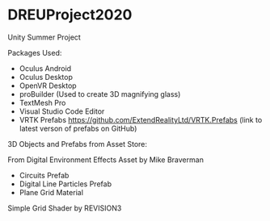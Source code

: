 # DREUProject2020
Unity Summer Project

Packages Used:
- Oculus Android
- Oculus Desktop
- OpenVR Desktop
- proBuilder (Used to create 3D magnifying glass)
- TextMesh Pro
- Visual Studio Code Editor
- VRTK Prefabs
https://github.com/ExtendRealityLtd/VRTK.Prefabs (link to latest verson of prefabs on GitHub)

3D Objects and Prefabs from Asset Store:

From Digital Environment Effects Asset by Mike Braverman
- Circuits Prefab
- Digital Line Particles Prefab
- Plane Grid Material

Simple Grid Shader by REVISION3
